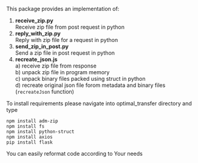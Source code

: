 This package provides an implementation of:
1. **receive_zip.py**  
Receive zip file from post request in python
2. **reply_with_zip.py**  
Reply with zip file for a request in python
3. **send_zip_in_post.py**  
Send a zip file in post request in python
4. **recreate_json.js**  
a) receive zip file from response  
b) unpack zip file in program memory  
c) unpack binary files packed using struct in python  
d) recreate original json file forom metadata and binary files (```recreateJson``` function)  

To install requirements please navigate into optimal_transfer directory and type
```shell
npm install adm-zip
npm install fs
npm install python-struct
npm install axios
pip install flask
```

You can easily reformat code according to Your needs